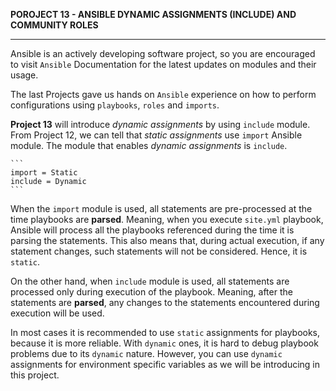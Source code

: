 **POROJECT 13 - ANSIBLE DYNAMIC ASSIGNMENTS (INCLUDE) AND COMMUNITY ROLES**

---

Ansible is an actively developing software project, so you are encouraged to visit `Ansible` Documentation for the latest updates on modules and their usage.

The last Projects gave us hands on `Ansible` experience on how to perform configurations using `playbooks`, `roles` and `imports`.

**Project 13** will introduce *dynamic assignments* by using `include` module. From Project 12, we can  tell that *static assignments* use `import` Ansible module. The module that enables *dynamic assignments* is `include`.

    ```
    import = Static
    include = Dynamic
    ```
When the `import` module is used, all statements are pre-processed at the time playbooks are **parsed**. Meaning, when you execute `site.yml` playbook, Ansible will process all the playbooks referenced during the time it is parsing the statements. This also means that, during actual execution, if any statement changes, such statements will not be considered. Hence, it is `static`.

On the other hand, when `include` module is used, all statements are processed only during execution of the playbook. Meaning, after the statements are **parsed**, any changes to the statements encountered during execution will be used.

In most cases it is recommended to use `static` assignments for playbooks, because it is more reliable. With `dynamic` ones, it is hard to debug playbook problems due to its `dynamic` nature. However, you can use `dynamic` assignments for environment specific variables as we will be introducing in this project.